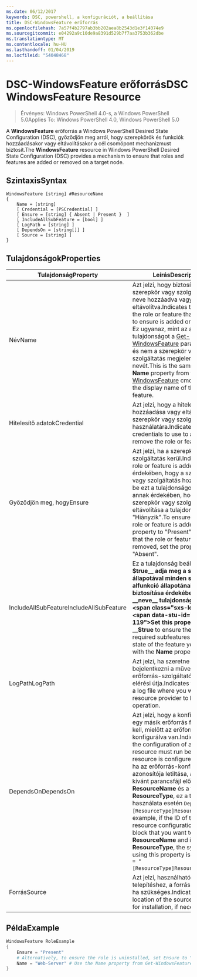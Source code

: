 ```yaml
---
ms.date: 06/12/2017
keywords: DSC, powershell, a konfigurációt, a beállítása
title: DSC-WindowsFeature erőforrás
ms.openlocfilehash: 7a57f4b2797ab3bb202aea8b2543d1e3f14074e9
ms.sourcegitcommit: e04292a9c10de9a8391d529b7f7aa3753b362dbe
ms.translationtype: MT
ms.contentlocale: hu-HU
ms.lasthandoff: 01/04/2019
ms.locfileid: "54048468"
---
```

# <a name="dsc-windowsfeature-resource"></a><span data-ttu-id="4eff5-103">DSC-WindowsFeature erőforrás</span><span class="sxs-lookup"><span data-stu-id="4eff5-103">DSC WindowsFeature Resource</span></span>

> <span data-ttu-id="4eff5-104">Érvényes: Windows PowerShell 4.0-s, a Windows PowerShell 5.0</span><span class="sxs-lookup"><span data-stu-id="4eff5-104">Applies To: Windows PowerShell 4.0, Windows PowerShell 5.0</span></span>

<span data-ttu-id="4eff5-105">A **WindowsFeature** erőforrás a Windows PowerShell Desired State Configuration (DSC), győződjön meg arról, hogy szerepkörök és funkciók hozzáadásakor vagy eltávolításakor a cél csomópont mechanizmust biztosít.</span><span class="sxs-lookup"><span data-stu-id="4eff5-105">The **WindowsFeature** resource in Windows PowerShell Desired State Configuration (DSC) provides a mechanism to ensure that roles and features are added or removed on a target node.</span></span>

## <a name="syntax"></a><span data-ttu-id="4eff5-106">Szintaxis</span><span class="sxs-lookup"><span data-stu-id="4eff5-106">Syntax</span></span>

```
WindowsFeature [string] #ResourceName
{
    Name = [string]
    [ Credential = [PSCredential] ]
    [ Ensure = [string] { Absent | Present }  ]
    [ IncludeAllSubFeature = [bool] ]
    [ LogPath = [string] ]
    [ DependsOn = [string[]] ]
    [ Source = [string] ]
}
```

## <a name="properties"></a><span data-ttu-id="4eff5-107">Tulajdonságok</span><span class="sxs-lookup"><span data-stu-id="4eff5-107">Properties</span></span>

|  <span data-ttu-id="4eff5-108">Tulajdonság</span><span class="sxs-lookup"><span data-stu-id="4eff5-108">Property</span></span>  |  <span data-ttu-id="4eff5-109">Leírás</span><span class="sxs-lookup"><span data-stu-id="4eff5-109">Description</span></span>   |
|---|---|
| <span data-ttu-id="4eff5-110">Név</span><span class="sxs-lookup"><span data-stu-id="4eff5-110">Name</span></span>| <span data-ttu-id="4eff5-111">Azt jelzi, hogy biztosítani kívánt szerepkör vagy szolgáltatás neve hozzáadva vagy eltávolítva.</span><span class="sxs-lookup"><span data-stu-id="4eff5-111">Indicates the name of the role or feature that you want to ensure is added or removed.</span></span> <span data-ttu-id="4eff5-112">Ez ugyanaz, mint az a __neve__ tulajdonságot a [Get-WindowsFeature](/powershell/module/servermanager/Get-WindowsFeature) parancsmagot, és nem a szerepkör vagy szolgáltatás megjelenített nevét.</span><span class="sxs-lookup"><span data-stu-id="4eff5-112">This is the same as the __Name__ property from the [Get-WindowsFeature](/powershell/module/servermanager/Get-WindowsFeature) cmdlet, and not the display name of the role or feature.</span></span>|
| <span data-ttu-id="4eff5-113">Hitelesítő adatok</span><span class="sxs-lookup"><span data-stu-id="4eff5-113">Credential</span></span>| <span data-ttu-id="4eff5-114">Azt jelzi, hogy a hitelesítő adatok hozzáadása vagy eltávolítása a szerepkör vagy szolgáltatás használatára.</span><span class="sxs-lookup"><span data-stu-id="4eff5-114">Indicates the credentials to use to add or remove the role or feature.</span></span>|
| <span data-ttu-id="4eff5-115">Győződjön meg, hogy</span><span class="sxs-lookup"><span data-stu-id="4eff5-115">Ensure</span></span>| <span data-ttu-id="4eff5-116">Azt jelzi, ha a szerepkör vagy szolgáltatás kerül.</span><span class="sxs-lookup"><span data-stu-id="4eff5-116">Indicates if the role or feature is added.</span></span> <span data-ttu-id="4eff5-117">Annak érdekében, hogy a szerepkör vagy szolgáltatás hozzá, állítsa be ezt a tulajdonságot a "E" annak érdekében, hogy a szerepkör vagy szolgáltatás eltávolítása a tulajdonság értéke "Hiányzik".</span><span class="sxs-lookup"><span data-stu-id="4eff5-117">To ensure that the role or feature is added, set this property to "Present" To ensure that the role or feature is removed, set the property to "Absent".</span></span>|
| <span data-ttu-id="4eff5-118">IncludeAllSubFeature</span><span class="sxs-lookup"><span data-stu-id="4eff5-118">IncludeAllSubFeature</span></span>| <span data-ttu-id="4eff5-119">Ez a tulajdonság beállítása __$true__ adja meg a szolgáltatás állapotával minden szükséges alfunkció állapotának biztosítása érdekében a __neve__ tulajdonság.</span><span class="sxs-lookup"><span data-stu-id="4eff5-119">Set this property to __$true__ to ensure the state of all required subfeatures with the state of the feature you specify with the __Name__ property.</span></span>|
| <span data-ttu-id="4eff5-120">LogPath</span><span class="sxs-lookup"><span data-stu-id="4eff5-120">LogPath</span></span>| <span data-ttu-id="4eff5-121">Azt jelzi, ha szeretne bejelentkezni a műveletet az erőforrás-szolgáltató naplófájl elérési útja.</span><span class="sxs-lookup"><span data-stu-id="4eff5-121">Indicates the path to a log file where you want the resource provider to log the operation.</span></span>|
| <span data-ttu-id="4eff5-122">DependsOn</span><span class="sxs-lookup"><span data-stu-id="4eff5-122">DependsOn</span></span>| <span data-ttu-id="4eff5-123">Azt jelzi, hogy a konfigurációt egy másik erőforrás futtatnia kell, mielőtt az erőforrás konfigurálva van.</span><span class="sxs-lookup"><span data-stu-id="4eff5-123">Indicates that the configuration of another resource must run before this resource is configured.</span></span> <span data-ttu-id="4eff5-124">Például, ha az erőforrás-konfiguráció azonosítója letiltása, a futtatni kívánt parancsfájl először van __ResourceName__ és a típusa __ResourceType__, ez a tulajdonság használata esetén `DependsOn = "[ResourceType]ResourceName"`.</span><span class="sxs-lookup"><span data-stu-id="4eff5-124">For example, if the ID of the resource configuration script block that you want to run first is __ResourceName__ and its type is __ResourceType__, the syntax for using this property is `DependsOn = "[ResourceType]ResourceName"`.</span></span>|
| <span data-ttu-id="4eff5-125">Forrás</span><span class="sxs-lookup"><span data-stu-id="4eff5-125">Source</span></span>| <span data-ttu-id="4eff5-126">Azt jelzi, használható a telepítéshez, a forrás-fájl helyét, ha szükséges.</span><span class="sxs-lookup"><span data-stu-id="4eff5-126">Indicates the location of the source file to use for installation, if necessary.</span></span>|

## <a name="example"></a><span data-ttu-id="4eff5-127">Példa</span><span class="sxs-lookup"><span data-stu-id="4eff5-127">Example</span></span>
```powershell
WindowsFeature RoleExample
{
    Ensure = "Present"
    # Alternatively, to ensure the role is uninstalled, set Ensure to "Absent"
    Name = "Web-Server" # Use the Name property from Get-WindowsFeature
}
```